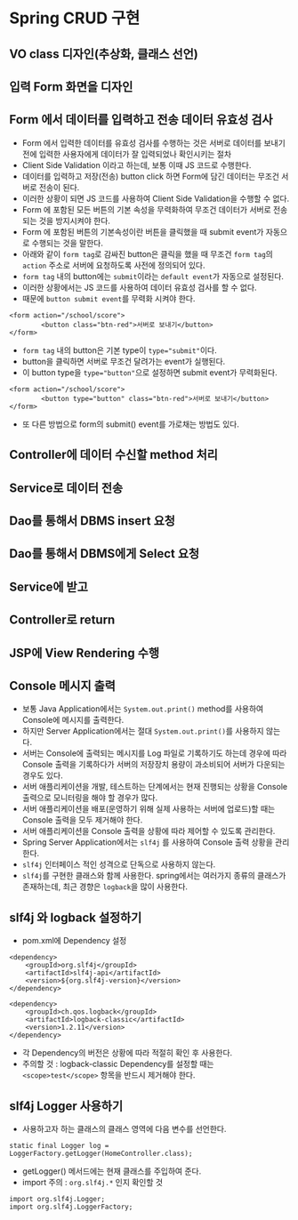 # Spring CRUD 구현

## VO class 디자인(추상화, 클래스 선언)

## 입력 Form 화면을 디자인
## Form 에서 데이터를 입력하고 전송 데이터 유효성 검사
* Form 에서 입력한 데이터를 유효성 검사를 수행하는 것은 서버로 데이터를 보내기 전에 입력한 사용자에게 데이터가 잘 입력되었나 확인시키는 절차
* Client Side Validation 이라고 하는데, 보통 이때 JS 코드로 수행한다.
* 데이터를 입력하고 저장(전송) button click 하면 Form에 담긴 데이터는 무조건 서버로 전송이 된다.
* 이러한 상황이 되면 JS 코드를 사용하여 Client Side Validation을 수행할 수 없다.
* Form 에 포함된 모든 버튼의 기본 속성을 무력화하여 무조건 데이터가 서버로 전송되는 것을 방지시켜야 한다.
* Form 에 포함된 버튼의 기본속성이란 버튼을 클릭했을 때 submit event가 자동으로 수행되는 것을 말한다.
* 아래와 같이 ```form tag```로 감싸진 button은 클릭을 했을 때 무조건 ```form tag```의 ```action``` 주소로 서버에 요청하도록 사전에 정의되어 있다.
* ```form tag``` 내의 button에는 ```submit```이라는 ```default event```가 자동으로 설정된다.
* 이러한 상황에서는 JS 코드를 사용하여 데이터 유효성 검사를 할 수 없다.
* 때문에 ```button submit event```를 무력화 시켜야 한다.
```
<form action="/school/score">
		<button class="btn-red">서버로 보내기</button>
</form>
```
* ```form tag``` 내의 button은 기본 type이 ```type="submit"```이다.
* button을 클릭하면 서버로 무조건 달려가는 event가 실행된다.
* 이 button type을 ```type="button"```으로 설정하면 submit event가 무력화된다.
```
<form action="/school/score">
		<button type="button" class="btn-red">서버로 보내기</button>
</form>
```

* 또 다른 방법으로 form의 submit() event를 가로채는 방법도 있다.

## Controller에 데이터 수신할 method 처리
## Service로 데이터 전송
## Dao를 통해서 DBMS insert 요청

## Dao를 통해서 DBMS에게 Select 요청
## Service에 받고
## Controller로 return
## JSP에 View Rendering 수행

## Console 메시지 출력
* 보통 Java Application에서는 ```System.out.print()``` method를 사용하여 Console에 메시지를 출력한다.
* 하지만 Server Application에서는 절대 ```System.out.print()```를 사용하지 않는다.
* 서버는 Console에 출력되는 메시지를 Log 파일로 기록하기도 하는데 경우에 따라 Console 출력을 기록하다가 서버의 저장장치 용량이 과소비되어 서버가 다운되는 경우도 있다.
* 서버 애플리케이션을 개발, 테스트하는 단계에서는 현재 진행되는 상황을 Console 출력으로 모니터링을 해야 할 경우가 많다.
* 서버 애플리케이션을 배포(운영하기 위해 실제 사용하는 서버에 업로드)할 때는 Console 출력을 모두 제거해야 한다.
* 서버 애플리케이션을 Console 출력을 상황에 따라 제어할 수 있도록 관리한다.
* Spring Server Application에서는 ```slf4j``` 를 사용하여 Console 출력 상황을 관리한다.
* ```slf4j``` 인터페이스 적인 성격으로 단독으로 사용하지 않는다.
* ```slf4j```를 구현한 클래스와 함께 사용한다. spring에서는 여러가지 종류의 클래스가 존재하는데, 최근 경향은 ```logback```을 많이 사용한다.

## slf4j 와 logback 설정하기
* pom.xml에 Dependency 설정
```
<dependency>
	<groupId>org.slf4j</groupId>
	<artifactId>slf4j-api</artifactId>
	<version>${org.slf4j-version}</version>
</dependency>
```

```
<dependency>
	<groupId>ch.qos.logback</groupId>
	<artifactId>logback-classic</artifactId>
	<version>1.2.11</version>
</dependency>
```
* 각 Dependency의 버전은 상황에 따라 적절히 확인 후 사용한다.
* 주의할 것 : logback-classic Dependency를 설정할 때는 ```<scope>test</scope>``` 항목을 반드시 제거해야 한다.

## slf4j Logger 사용하기
* 사용하고자 하는 클래스의 클래스 영역에 다음 변수를 선언한다.
```
static final Logger log = LoggerFactory.getLogger(HomeController.class);
```
* getLogger() 메서드에는 현재 클래스를 주입하여 준다.
* import 주의 : ```org.slf4j.*``` 인지 확인할 것
```
import org.slf4j.Logger;
import org.slf4j.LoggerFactory;
```

